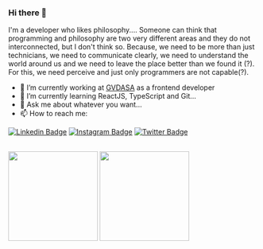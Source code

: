 ### Hi there 👋

I'm a developer who likes philosophy.... Someone can think that programming and philosophy are two very different areas and they do not interconnected, but I don't think so. Because, we need to be more than just technicians, we need to communicate clearly, we need to understand the world around us and we need to leave the place better than we found it (?).
For this, we need perceive and just only programmers are not capable(?).

<!--
**gguilherme42/gguilherme42** is a ✨ _special_ ✨ repository because its `README.md` (this file) appears on your GitHub profile. 

Here are some ideas to get you started -->

- 🔭 I’m currently working at [GVDASA](https://www.linkedin.com/company/gvdasa/mycompany/) as a frontend developer
- 🌱 I’m currently learning ReactJS, TypeScript and Git...
- 💬 Ask me about whatever you want...
- 📫 How to reach me: 

[![Linkedin Badge](https://img.shields.io/badge/-LinkedIn-blue?style=flat-square&logo=Linkedin&logoColor=white&link=https://www.linkedin.com/in/guilherme-rosa-4b48b5196/)](https://www.linkedin.com/in/guilherme-rosa-4b48b5196/)
[![Instagram Badge](https://img.shields.io/badge/-Instagram-%23E4405F?style=flat-square&logo=instagram&logoColor=white&link=https://www.instagram.com/gguilherme.r/)](https://www.instagram.com/gguilherme.r/)
[![Twitter Badge](https://img.shields.io/badge/-Twitter-1ca0f1?style=flat-square&labelColor=1ca0f1&logo=twitter&logoColor=white&link=https://twitter.com/gguilherme42)](https://twitter.com/gguilherme42)

<!-- Vertical Spacer -->
<br>

<div>
    <img height="180em" src="https://github-readme-stats.vercel.app/api?username=gguilherme42&show_icons=true&theme=monokai&include_all_commits=true&count_private=true"/>
    <img height="180em" src="https://github-readme-stats.vercel.app/api/top-langs/?username=gguilherme42&layout=compact&langs_count=16&theme=monokai"/>
    <img onclick="https://github.com/gguilherme42/" align="center"   src="http://www.thejewelleryeditor.com/media/images_thumbnails/filer_public_thumbnails/old/16294/spacer.gif__1536x0_q75_crop-scale_subsampling-2_upscale-false.png" width="5" />
</div>








